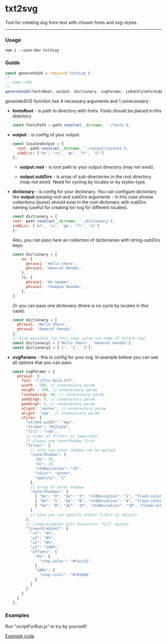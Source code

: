 # txt2svg
Tool for creating svg from text with chosen fonts and svg-styles.

****

### Usage

`npm i --save-dev txt2svg`

### Guide

```javascript
const generateSVG = require('txt2svg');
/*
...some code
*/
generateSVG(fontsRoot, output, dictionary, svgParams, isOneStyleForSubDir);
```

_generateSVG_ function has 4 necessary arguments and 1 unnecessary:

* **fontsRoot** - is path to directory with fonts. Fonts should be placed 
  in this directory.
    ```javascript
    const fontsPath = path.resolve(__dirname, './fonts');
    ```

* **output** - is config of your output.

    ```javascript
    const localesOutput = {
      root: path.resolve(__dirname, './output/locales'),
      subDirs: ['en', 'ru', 'ge', 'fr', 'it']
    };
    ```

  * **output.root** - is root path to your output directory (may not exist).
    
  * **output.subDirs** - is array of sub-directories in the root directory
    (may not exist). Need for cycling by locales or by styles-type.


* **dictionary** - is config for your dictionary.
You can configure dictionary like **output** passing root and subDirs arguments -
  in this case phrase collections (jsons) should exist in the root dictionary with
  subDirs naming (useful for creating txt-svg for different locales).

    ```javascript
    const dictionary = {
    root: path.resolve(__dirname, './dictionary'),
    subDirs: ['en', 'ru', 'ge', 'fr', 'it']
    };
    ```

  Also, you can pass here an collection of dictionaries with string-subDirs keys:

    ```javascript
    const dictionary = {
        en: {
          phrase1: 'Hello there',
          phrase2: 'General Kenobi',    
        },
        ru: {
          phrase1: 'Ну привет',
          phrase2: 'Генерал Кеноби',    
        },
    };
    ```

  Or you can pass one dictionary (there is no cycle by locales in this case):

    ```javascript
    const dictionary = {
      phrase1: 'Hello there',
      phrase2: 'General Kenobi',
    };
    // also possible (in this case value === name of future svg)
    const dictionary1 = ['Hello there', 'General Kenobi'];
    const dictionary2 = ['1', '2', '3'];
    ```
* **svgParams** - this is config for your svg.
  In example bellow you can see all options that you can pass.
    ```javascript
    const svgParams = {
      phrase1: {
        font: "riffic-bold.ttf",
        width : 590, // unnecessary param
        height : 590, // unnecessary param
        lineSpacing: 10, // unnecessary param
        paddingX: 5, // unnecessary param
        paddingY: 5, // unnecessary param
        alignX: 'center', // unnecessary param
        alignY: 'top', // unnecessary param
        styles: {
          "stroke-width": "4px",
          "stroke": "#321a1e",
          "fill": "red",
          // order of filters is important,
          // always use innerShadow first
          "filter": {
            // only one inner shadow can be aplied 
            "innerShadow": {
              "dy": 15,
              "dx": 15,
              "stdDeviation": "15",
              "color": "green",
              "opacity": "1"
            },
            // array of outer shadow
            "outerShadows": [
              { "dx": "0", "dy": "2", "stdDeviation": "1", "flood-color": "#000000", "flood-opacity": "0.4" },
              { "dx": "5", "dy": "0", "stdDeviation": "4", "flood-color": "red", "flood-opacity": "1" },
              { "dx": "0", "dy": "15", "stdDeviation": "10", "flood-color": "blue", "flood-opacity": "0.8" }
            ]
            // also you can specify others filers as objects
          },
          // linearGradient will overwrite "fill" option
          "linearGradient": {
            "x1": "0%",
            "y1": "0%",
            "x2": "0%",
            "y2": "100%",
            "offsets": {
              "0%": {
                "stop-color": "#facc22"
              },
              "100%": {
                "stop-color": "#f83600"
              }
            }
          }
        }
      }
    };
    ```
  
### Examples

Run "scriptForRun.js" to try by yourself!

[Example code](example)
